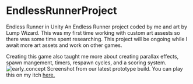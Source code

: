 # EndlessRunnerProject
Endless Runner in Unity
An Endless Runner project coded by me and art by Lump Wizard. This was my first time working with custom art assests so there was some time spent researching. This project will be ongoing while I await more art assets and work on other games.

Creating this game also taught me more about creating parallax effects, spawn mangement, timers, respawn cycles, and a scoring system. ![early_concept](https://user-images.githubusercontent.com/19357608/171794023-d50d97c6-3ee0-4cf8-a86a-5f2b2ccc1569.png)
Screenshot from our latest prototype build. You can play this on my itch [here.](https://shinu-dev.itch.io/endless-runner-prototype)
